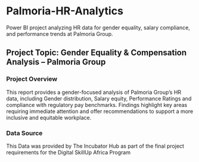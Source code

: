 # Palmoria-HR-Analytics
Power BI project analyzing HR data for gender equality, salary compliance, and performance trends at Palmoria Group.

## Project Topic: Gender Equality & Compensation Analysis – Palmoria Group

### Project Overview
This report provides a gender-focused analysis of Palmoria Group’s HR data, including Gender distribution, Salary equity, Performance Ratings and compliance with regulatory pay benchmarks. Findings highlight key areas requiring immediate attention and offer recommendations to support a more inclusive and equitable workplace.

### Data Source
This Data was provided by The Incubator Hub as part of the final project requirements for the Digital SkillUp Africa Program
